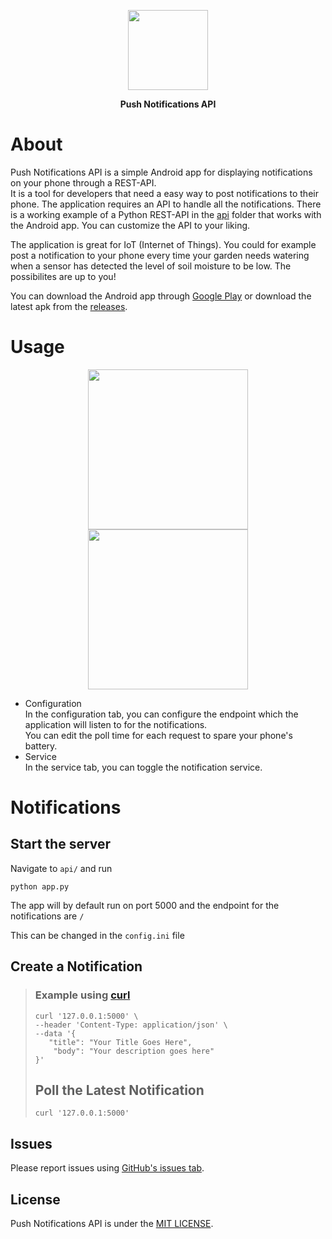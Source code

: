 <p align="center">
<img src="https://i.imgur.com/aO2e1bD.png" width=128 align="center">
</p>

<p align="center">
<b>Push Notifications API</b>
</p>

# About

Push Notifications API is a simple Android app for displaying notifications on your phone through a REST-API.  
It is a tool for developers that need a easy way to post notifications to their phone. The application requires an API to handle all the notifications. There is a working example of a Python REST-API in the [api](https://github.com/viktorholk/push-notifications-api/tree/main/api) folder that works with the Android app. You can customize the API to your liking.  

The application is great for IoT (Internet of Things). You could for example post a notification to your phone every time your garden needs watering when a sensor has detected the level of soil moisture to be low. The possibilites are up to you!

You can download the Android app through [Google Play](https://play.google.com/store/apps/details?id=com.viktorholk.apipushnotifications) or download the latest apk from the [releases](https://github.com/viktorholk/push-notifications-api/releases).

# Usage

<p align="center">
<img src="https://i.imgur.com/bUojChY.png" width=256 align="center">
<img src="https://i.imgur.com/ApgZyKL.png" width=256 align="center">
</p>

- Configuration  
  In the configuration tab, you can configure the endpoint which the application will listen to for the notifications.  
  You can edit the poll time for each request to spare your phone's battery.
- Service  
  In the service tab, you can toggle the notification service.

# Notifications
## Start the server

Navigate to ``api/`` and run 
````
python app.py
````
The app will by default run on port 5000 and the endpoint for the notifications are ``/``

This can be changed in the ``config.ini`` file
## Create a Notification
> ### Example using [curl](https://curl.se/)
> ````
> curl '127.0.0.1:5000' \
> --header 'Content-Type: application/json' \
> --data '{
>    "title": "Your Title Goes Here",
>     "body": "Your description goes here"
> }'
> ````
> ## Poll the Latest Notification
> 
> ````
> curl '127.0.0.1:5000'
> ````
## Issues

Please report issues using [GitHub's issues tab](https://github.com/viktorholk/push-notifications-api/issues).

## License

Push Notifications API is under the [MIT LICENSE](LICENSE).
